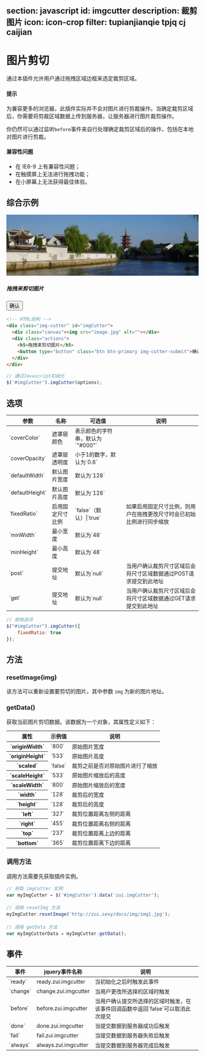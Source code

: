 ﻿section: javascript
id: imgcutter
description: 裁剪图片
icon: icon-crop
filter: tupianjianqie tpjq cj caijian
---

# 图片剪切

<style>
.img-cutter-info {margin-bottom: 10px}
</style>

通过本插件允许用户通过拖拽区域边框来选定裁剪区域。

<div class="alert alert-warning">
  <h4>提示</h4>
  <p>为兼容更多的浏览器，此插件实际并不会对图片进行剪裁操作。当确定裁剪区域后，你需要将剪裁区域数据上传到服务器，让服务器进行图片裁剪操作。</p>
  <p>你仍然可以通过监听<code>before</code>事件来自行处理确定裁剪区域后的操作，包括在本地对图片进行剪裁。</p>
</div>

<div class="alert alert-danger">
  <h4>兼容性问题</h4>
  <ul>
    <li>在 IE8-9 上有兼容性问题；</li>
    <li>在触摸屏上无法进行拖拽功能；</li>
    <li>在小屏幕上无法获得最佳体验。</li>
  </ul>
</div>

## 综合示例

<div class="example">
  <div class="img-cutter" id="imgCutter">
    <div class="canvas"><img src="docs/img/slide1.jpg" alt=""></div>
    <div class="actions">
      <h5>拖拽来剪切图片</h5>
      <div class="img-cutter-info small"></div>
      <button type="button" class="btn btn-primary img-cutter-submit">确认</button>
    </div>
  </div>
</div>

```html
<!-- HTML结构 -->
<div class="img-cutter" id="imgCutter">
  <div class="canvas"><img src="image.jpg" alt=""></div>
  <div class="actions">
    <h5>拖拽来剪切图片</h5>
    <button type="button" class="btn btn-primary img-cutter-submit">确认</button>
  </div>
</div>
```

```js
// 通过Javascript初始化
$('#imgCutter').imgCutter(options);
```

## 选项

<table class="table table-bordered">
  <thead>
    <tr>
      <th>参数</th>
      <th>名称</th>
      <th>可选值</th>
      <th>说明</th>
    </tr>
  </thead>
  <tbody>
    <tr>
      <td>`coverColor`</td>
      <td>遮罩层颜色</td>
      <td>表示颜色的字符串，默认为`"#000"`</td>
      <td></td>
    </tr>
    <tr>
      <td>`coverOpacity`</td>
      <td>遮罩层透明度</td>
      <td>小于1的数字，默认为`0.6`</td>
      <td></td> 
    </tr>
    <tr>
      <td>`defaultWidth`</td>
      <td>默认图片宽度</td>
      <td>默认为`128`</td>
    </tr>
    <tr>
      <td>`defaultHeight`</td>
      <td>默认图片高度</td>
      <td>默认为`128`</td>
    </tr>
    <tr>
      <td>`fixedRatio`</td>
      <td>启用固定尺寸比例</td>
      <td>`false`（默认）|`true`</td>
      <td>如果启用固定尺寸比例，则用户在拖拽更改尺寸时会已初始比例进行同步缩放</td>
    </tr>
    <tr>
      <td>`minWidth`</td>
      <td>最小宽度</td>
      <td>默认为`48`</td>
    </tr>
    <tr>
      <td>`minHeight`</td>
      <td>最小高度</td>
      <td>默认为`48`</td>
    </tr>
    <tr>
      <td>`post`</td>
      <td>提交地址</td>
      <td>默认为`null`</td>
      <td>当用户确认裁剪尺寸区域后会将尺寸区域数据通过POST请求提交到此地址</td>
    </tr>
    <tr>
      <td>`get`</td>
      <td>提交地址</td>
      <td>默认为`null`</td>
      <td>当用户确认裁剪尺寸区域后会将尺寸区域数据通过GET请求提交到此地址</td>
    </tr>
  </tbody>
</table>

```js
// 使用选项
$("#imgCutter").imgCutter({
    fixedRatio: true
});
```

## 方法

### <span class="code">resetImage(img)</span>

该方法可以重新设置要剪切的图片。其中参数 `img` 为新的图片地址。

### <span class="code">getData()</span>

获取当前图片剪切数据。该数据为一个对象，其属性定义如下：

<table class="table table-bordered table-condensed">
  <thead>
    <th>属性</th>
    <th>示例值</th>
    <th>说明</th>
  </thead>
  <tbody>
    <tr>
      <th>`originWidth`</th>
      <td>`800`</td>
      <td>原始图片宽度</td>
    </tr>
    <tr>
      <th>`originHeight`</th>
      <td>`533`</td>
      <td>原始图片高度</td>
    </tr>
    <tr>
      <th>`scaled`</th>
      <td>`false`</td>
      <td>裁剪之前是否对原始图片进行了缩放</td>
    </tr>
    <tr>
      <th>`scaleHeight`</th>
      <td>`533`</td>
      <td>原始图片缩放后的高度</td>
    </tr>
    <tr>
      <th>`scaleWidth`</th>
      <td>`800`</td>
      <td>原始图片缩放后的宽度</td>
    </tr>
    <tr>
      <th>`width`</th>
      <td>`128`</td>
      <td>裁剪后的宽度</td>
    </tr>
    <tr>
      <th>`height`</th>
      <td>`128`</td>
      <td>裁剪后的高度</td>
    </tr>
    <tr>
      <th>`left`</th>
      <td>`327`</td>
      <td>裁剪位置距离左侧的距离</td>
    </tr>
    <tr>
      <th>`right`</th>
      <td>`455`</td>
      <td>裁剪位置距离右侧的距离</td>
    </tr>
    <tr>
      <th>`top`</th>
      <td>`237`</td>
      <td>裁剪位置距离上边的距离</td>
    </tr>
    <tr>
      <th>`bottom`</th>
      <td>`365`</td>
      <td>裁剪位置距离下边的距离</td>
    </tr>
  </tbody>
</table>

### 调用方法

调用方法需要先获取插件实例。

```js
// 获取 imgCutter 实例
var myImgCutter = $('#imgCutter').data('zui.imgCutter');

// 调用 resetImg 方法
myImgCutter.resetImage('http://zui.sexy/docs/img/img1.jpg');

// 调用 getData 方法
var myImgCutterData = myImgCutter.getData();
```

## 事件

<table class="table table-bordered">
  <thead>
    <tr>
      <th>事件</th>
      <th>jquery事件名称</th>
      <th>说明</th>
    </tr>
  </thead>
  <tbody>
    <tr>
      <td>`ready`</td>
      <td>ready.zui.imgcutter</td>
      <td>当初始化之后时触发此事件</td>
    </tr>
    <tr>
      <td>`change`</td>
      <td>change.zui.imgcutter</td>
      <td>当用户更改所选择的区域时触发</td>
    </tr>
    <tr>
      <td>`before`</td>
      <td>before.zui.imgcutter</td>
      <td>当用户确认提交所选择的区域时触发，在该事件回调函数中返回`false`可以取消此次提交</td>
    </tr>
    <tr>
      <td>`done`</td>
      <td>done.zui.imgcutter</td>
      <td>当提交数据到服务器成功后触发</td>
    </tr>
    <tr>
      <td>`fail`</td>
      <td>fail.zui.imgcutter</td>
      <td>当提交数据到服务器失败后触发</td>
    </tr>
    <tr>
      <td>`always`</td>
      <td>always.zui.imgcutter</td>
      <td>当提交数据到服务器完成后触发</td>
    </tr>
  </tbody>
</table>

<script src="../../dist/lib/imgcutter/zui.imgcutter.js"></script>
<link rel="stylesheet" href="../../dist/lib/imgcutter/zui.imgcutter.css">
<script>
function afterPageLoad() {
    var $imgCutterInfo = $('.img-cutter-info');
    $("#imgCutter").imgCutter({
        fixedRatio: true, 
        before: function(e) {
            window.bootbox.alert('<h3>准备提交的数据</h3><table class="table table-bordered table-condensed"><thead><th>属性</th><th>实际值</th><th>说明</th></thead><tbody><tr><th>originWidth</th><td>{originWidth}</td><td>原始图片宽度</td></tr><tr><th>originHeight</th><td>{originHeight}</td><td>原始图片高度</td></tr><tr><th>scaled</th><td>{scaled}</td><td>裁剪之前是否对原始图片进行了缩放</td></tr><tr><th>scaleHeight</th><td>{scaleHeight}</td><td>原始图片缩放后的高度</td></tr><tr><th>scaleWidth</th><td>{scaleWidth}</td><td>原始图片缩放后的宽度</td></tr><tr><th>width</th><td>{width}</td><td>裁剪后的宽度</td></tr><tr><th>height</th><td>{height}</td><td>裁剪后的高度</td></tr><tr><th>left</th><td>{left}</td><td>裁剪位置距离左侧的距离</td></tr><tr><th>right</th><td>{right}</td><td>裁剪位置距离右侧的距离</td></tr><tr><th>top</th><td>{top}</td><td>裁剪位置距离上边的距离</td></tr><tr><th>bottom</th><td>{bottom}</td><td>裁剪位置距离下边的距离</td></tr></tbody></table>'.format(e));
        },
        change: function(e) {
            $imgCutterInfo.text("宽度：{width}px，高度：{height}px，上边：{top}px，下边：{bottom}px，左边：{left}px，右边：{right}px".format(e));
        }
    });
}
</script>

